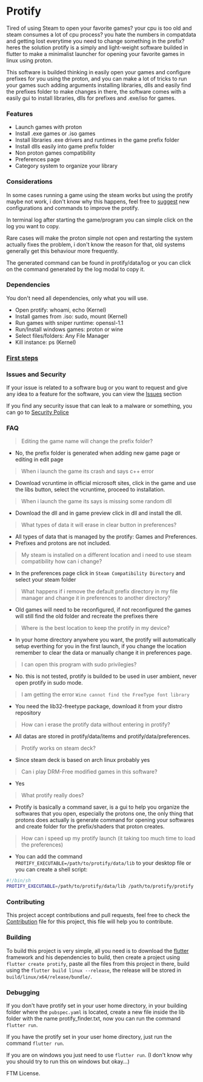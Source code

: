 # Protify
Tired of using Steam to open your favorite games? your cpu is too old and steam consumes a lot of cpu process? you hate the numbers in compatdata and getting lost everytime you need to change something in the prefix? heres the solution protify is a simply and light-weight software builded in flutter to make a minimalist launcher for opening your favorite games in linux using proton.

This software is builded thinking in easily open your games and configure prefixes for you using the proton, and you can make a lot of tricks to run your games such adding arguments installing libraries, dlls and easily find the prefixes folder to make changes in there, the software comes with a easily gui to install libraries, dlls for prefixes and .exe/iso for games.

### Features
- Launch games with proton
- Install .exe games or .iso games
- Install libraries .exe drivers and runtimes in the game prefix folder
- Install dlls easily into game prefix folder
- Non proton games compatibility
- Preferences page
- Category system to organize your library

### Considerations
In some cases running a game using the steam works but using the protify maybe not work, i don't know why this happens, feel free to [suggest](https://github.com/LeandroTheDev/protify/issues/new?assignees=&labels=enhancement&projects=&template=feature_request.md&title=) new configurations and commands to improve the protify.

In terminal log after starting the game/program you can simple click on the log you want to copy.

Rare cases will make the proton simple not open and restarting the system actually fixes the problem, i don't know the reason for that, old systems generally get this behaviour more frequently.

The generated command can be found in protify/data/log or you can click on the command generated by the log modal to copy it.

### Dependencies
You don't need all dependencies, only what you will use.
- Open protify: whoami, echo (Kernel)
- Install games from .iso: sudo, mount (Kernel)
- Run games with sniper runtime: openssl-1.1
- Run/Install windows games: proton or wine
- Select files/folders: Any File Manager
- Kill instance: ps (Kernel)

### [First steps](https://github.com/LeandroTheDev/protify/wiki/First-Steps)

### Issues and Security
If your issue is related to a software bug or you want to request and give any idea to a feature for the software, you can view the [Issues](https://github.com/LeandroTheDev/level_up/issues/new/choose) section

If you find any security issue that can leak to a malware or something, you can go to [Security Police](https://github.com/LeandroTheDev/protify/security/policy)

### FAQ
> Editing the game name will change the prefix folder?
- No, the prefix folder is generated when adding new game page or editing in edit page
> When i launch the game its crash and says c++ error
- Download vcruntime in official microsoft sites, click in the game and use the libs button, select the vcruntime, proceed to installation.
> When i launch the game its says is missing some random dll
- Download the dll and in game preview click in dll and install the dll.
> What types of data it will erase in clear button in preferences?
- All types of data that is managed by the protify: Games and Preferences.
- Prefixes and protons are not included.
> My steam is installed on a different location and i need to use steam compatibility how can i change?
- In the preferences page click in ``Steam Compatibility Directory`` and select your steam folder
> What happens if i remove the default prefix directory in my file manager and change it in preferences to another directory?
- Old games will need to be reconfigured, if not reconfigured the games will still find the old folder and recreate the prefixes there
> Where is the best location to keep the protify in my device?
- In your home directory anywhere you want, the protify will automatically setup everthing for you in the first launch, if you change the location remember to clear the data or manually change it in preferences page.
> I can open this program with sudo privilegies?
- No. this is not tested, protify is builded to be used in user ambient, never open protify in sudo mode.
> I am getting the error ``Wine cannot find the FreeType font library``
- You need the lib32-freetype package, download it from your distro repository
> How can i erase the protify data without entering in protify?
- All datas are stored in protify/data/items and protify/data/preferences.
> Protify works on steam deck?
- Since steam deck is based on arch linux probably yes
> Can i play DRM-Free modified games in this software?
- Yes
> What protify really does?
- Protify is basically a command saver, is a gui to help you organize the softwares that you open, especially the protons one, the only thing that protons does actually is generate command for opening your softwares and create folder for the prefix/shaders that proton creates.
> How can i speed up my protify launch (it taking too much time to load the preferences)
- You can add the command ``PROTIFY_EXECUTABLE=/path/to/protify/data/lib`` to your desktop file or you can create a shell script:
```sh
#!/bin/sh
PROTIFY_EXECUTABLE=/path/to/protify/data/lib /path/to/protify/protify
```

### Contributing
This project accept contributions and pull requests, feel free to check the [Contribution](https://github.com/LeandroTheDev/protify/blob/main/CONTRIBUTING.md)
file for this project, this file will help you to contribute.

### Building
To build this project is very simple, all you need is to download the [flutter](https://docs.flutter.dev/get-started/install) framework and his dependencies to build, then create a project using ``flutter create protify``, paste all the files from this project in there, build using the ``flutter build linux --release``, the release will be stored in ``build/linux/x64/release/bundle/``.

### Debugging
If you don't have protify set in your user home directory, in your building folder where the ``pubspec.yaml`` is located, create a new file inside the lib folder with the name protify_finder.txt, now you can run the command ``flutter run``.

If you have the protify set in your user home directory, just run the command ``flutter run``.

If you are on windows you just need to use ``flutter run``. (I don't know why you should try to run this on windows but okay...)

FTM License.